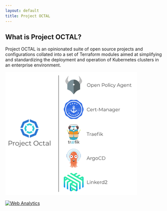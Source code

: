 ```yaml
---
layout: default
title: Project OCTAL
---
```


## What is Project OCTAL?
Project OCTAL is an opinionated suite of open source projects and configurations collated into a set of Terraform modules aimed at simplifying and standardizing the deployment and operation of Kubernetes clusters in an enterprise environment.

<img class="center" style="width: 30em" src="./assets/images/octal-components.svg">

<!-- Default Statcounter code for Project Octal Homepage
https://project-octal.github.io/ -->
<script type="text/javascript">
var sc_project=12676606; 
var sc_invisible=1; 
var sc_security="ba6b3bc1"; 
</script>
<script type="text/javascript" src="https://www.statcounter.com/counter/counter.js" async></script>
<noscript><div class="statcounter"><a title="Web Analytics"
href="https://statcounter.com/" target="_blank"><img
class="statcounter"
src="https://c.statcounter.com/12676606/0/ba6b3bc1/1/"
alt="Web Analytics"
referrerPolicy="no-referrer-when-downgrade"></a></div></noscript>
<!-- End of Statcounter Code -->